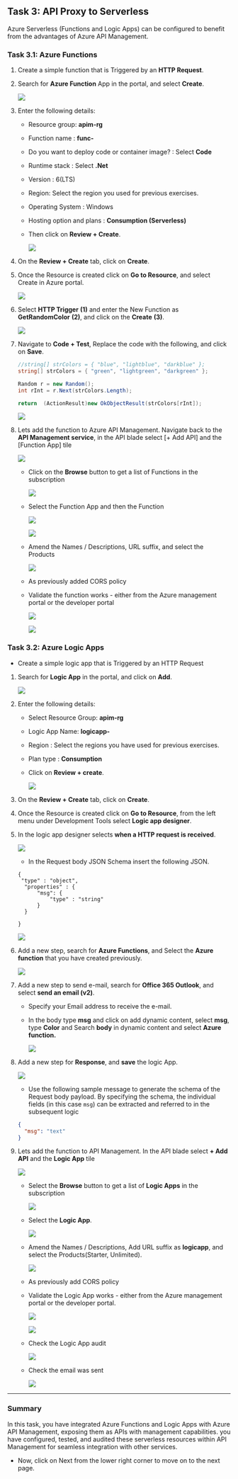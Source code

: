 ## Task 3: API Proxy to Serverless

Azure Serverless (Functions and Logic Apps) can be configured to benefit from the advantages of Azure API Management.

### Task 3.1: Azure Functions

1. Create a simple function that is Triggered by an **HTTP Request**.

2. Search for **Azure Function** App in the portal, and select **Create**.
   
   ![](media/Pg28-funcapp.png)

3. Enter the following details:
   
   - Resource group: **apim-rg**
   - Function name : **func-<inject key="Deployment ID" enableCopy="false" />**
   - Do you want to deploy code or container image? : Select **Code**
   - Runtime stack : Select **.Net**
   - Version : 6(LTS)
   - Region: Select the region you used for previous exercises.
   - Operating System : Windows
   - Hosting option and plans : **Consumption (Serverless)**
   - Then click on **Review + Create**.

      ![](media/a.png)

4. On the **Review + Create** tab, click on **Create**.

5. Once the Resource is created click on **Go to Resource**, and select Create in Azure portal.

   ![](media/b.png)

6. Select **HTTP Trigger** **(1)** and enter the New Function as **GetRandomColor** **(2)**, and click on the **Create** **(3)**.

   ![](media/c.png)

7. Navigate to **Code + Test**, Replace the code with the following, and click on **Save**.


     ```c#
     //string[] strColors = { "blue", "lightblue", "darkblue" };
     string[] strColors = { "green", "lightgreen", "darkgreen" };

     Random r = new Random();
     int rInt = r.Next(strColors.Length);

     return  (ActionResult)new OkObjectResult(strColors[rInt]);
     ```

   ![](media/c1.png)


8. Lets add the function to Azure API Management. Navigate back to the **API Management service**, in the API blade select [+ Add API] and the [Function App] tile

   ![](media/05.png)

   - Click on the **Browse** button to get a list of Functions in the subscription

      ![](media/06.png)

   - Select the Function App and then the Function

      ![](media/07.png)

      ![](media/08.png)

   - Amend the Names / Descriptions, URL suffix, and select the Products

      ![](media/09.png)

   - As previously added CORS policy

   - Validate the function works - either from the Azure management portal or the developer portal

      ![](media/10.png)

      ![](media/11.png)

### Task 3.2: Azure Logic Apps

- Create a simple logic app that is Triggered by an HTTP Request

1. Search for **Logic App** in the portal, and click on **Add**.

   ![](media/Pg28-logicapp.png)
  
1. Enter the following details:

   - Select Resource Group: **apim-rg**
   - Logic App Name: **logicapp-<inject key="Deployment ID" enableCopy="false" />**
   - Region : Select the regions you have used for previous exercises. 
   - Plan type : **Consumption**
   - Click on **Review + create**.

      ![](media/d.png)

1. On the **Review + Create** tab, click on **Create**.

1. Once the Resource is created click on **Go to Resource**, from the left menu under Development Tools select **Logic app designer**.

1. In the logic app designer selects **when a HTTP request is received**.

   ![](media/e.png)

   - In the Request body JSON Schema insert the following JSON.

   ```
   {
    "type" : "object",
     "properties" : {
         "msg": {
             "type" : "string"
         }
     }

   }
   ```

      ![](media/f.png)

1. Add a new step, search for **Azure Functions**, and Select the **Azure function** that you have created previously.

   ![](media/g.png)

1. Add a new step to send e-mail, search for **Office 365 Outlook**, and select **send an email (v2)**. 

   - Specify your Email address to receive the e-mail.
   - In the body type **msg** and click on add dynamic content, select **msg**, type **Color** and Search **body** in dynamic content and select **Azure function.**

      ![](media/h.png)

5. Add a new step for **Response**, and **save** the logic App.

   ![](media/13.png)

   - Use the following sample message to generate the schema of the Request body payload.  By specifying the schema, the individual fields (in this case `msg`) can be extracted and referred to in the subsequent logic

   ```json
   {
     "msg": "text"
   }
   ```

6. Lets add the function to API Management. In the API blade select **+ Add API** and the **Logic App** tile

   ![](media/14.png)

   - Select the **Browse** button to get a list of **Logic Apps** in the subscription

      ![](media/15.png)

   - Select the **Logic App**.

      ![](media/16.png)

   - Amend the Names / Descriptions, Add URL suffix as **logicapp**,  and select the Products(Starter, Unlimited).

      ![](media/17.png)

    - As previously add CORS policy

   - Validate the Logic App works - either from the Azure management portal or the developer portal.

      ![](media/18.png)

      ![](media/19.png)

   - Check the Logic App audit

      ![](media/20.png)

   - Check the email was sent

      ![](media/21.png)

--- 
### Summary
In this task, you have integrated Azure Functions and Logic Apps with Azure API Management, exposing them as APIs with management capabilities. you have configured, tested, and audited these serverless resources within API Management for seamless integration with other services.
- Now, click on Next from the lower right corner to move on to the next page.
